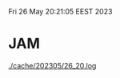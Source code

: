 Fri 26 May 20:21:05 EEST 2023
# JAM
<a href='./cache/202305/26_20.log'>./cache/202305/26_20.log</a>
